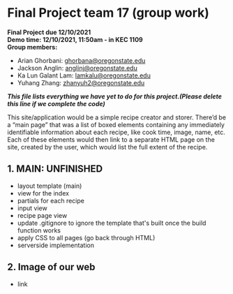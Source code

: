 # Final Project team 17 (group work)
**Final Project due 12/10/2021**<br/>
**Demo time: 12/10/2021, 11:50am - in KEC 1109**<br/>
**Group members:**
- Arian Ghorbani: ghorbana@oregonstate.edu
- Jackson Anglin: anglinj@oregonstate.edu
- Ka Lun Galant Lam: lamkalu@oregonstate.edu
- Yuhang Zhang: zhanyuh2@oregonstate.edu<br/>

***This file lists everything we have yet to do for this project.(Please delete this line if we complete the code)***<br/>

This site/application would be a simple recipe creator and storer. There’d be a “main page” that was a list of boxed elements containing any immediately identifiable information about each recipe, like cook time, image, name, etc. Each of these elements would then link to a separate HTML page on the site, created by the user, which would list the full extent of the recipe.
## 1. MAIN: UNFINISHED
-  layout template (main)
-  view for the index
-  partials for each recipe
-  input view
-  recipe page view
- update .gitignore to ignore the template that's built once the build function works
-  apply CSS to all pages (go back through HTML)
-  serverside implementation
## 2. Image of our web
- link
